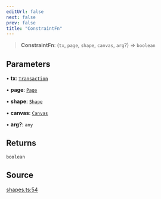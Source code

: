 ```yaml
---
editUrl: false
next: false
prev: false
title: "ConstraintFn"
---
```


> **ConstraintFn**: (`tx`, `page`, `shape`, `canvas`, `arg`?) => `boolean`

## Parameters

• **tx**: [`Transaction`](/api-core/classes/transaction/)

• **page**: [`Page`](/api-core/classes/page/)

• **shape**: [`Shape`](/api-core/classes/shape/)

• **canvas**: [`Canvas`](/api-core/classes/canvas/)

• **arg?**: `any`

## Returns

`boolean`

## Source

[shapes.ts:54](https://github.com/dgmjs/dgmjs/blob/c296d113d513e412f08f9016159ca40d11e704cd/packages/core/src/shapes.ts#L54)
